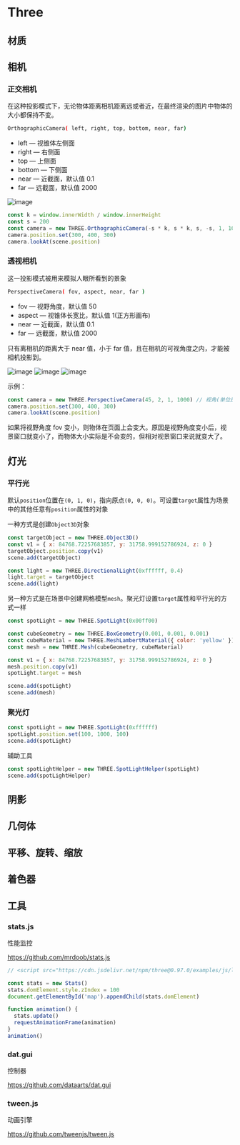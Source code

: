 # Three

## 材质

## 相机

### 正交相机

在这种投影模式下，无论物体距离相机距离远或者近，在最终渲染的图片中物体的大小都保持不变。

```sh
OrthographicCamera( left, right, top, bottom, near, far)
```

- left — 视锥体左侧面
- right — 右侧面
- top — 上侧面
- bottom — 下侧面
- near — 近截面，默认值 0.1
- far — 远截面，默认值 2000

![image](https://zghimg.oss-cn-beijing.aliyuncs.com/blog/1666418625.png)

```js
const k = window.innerWidth / window.innerHeight
const s = 200
const camera = new THREE.OrthographicCamera(-s * k, s * k, s, -s, 1, 1000) // 左截面、右截面、上截面、下截面、近截面、远截面
camera.position.set(300, 400, 300)
camera.lookAt(scene.position)
```

### 透视相机

这一投影模式被用来模拟人眼所看到的景象

```sh
PerspectiveCamera( fov, aspect, near, far )
```

- fov — 视野角度，默认值 50
- aspect — 视锥体长宽比，默认值 1(正方形画布)
- near — 近截面，默认值 0.1
- far — 远截面，默认值 2000

只有离相机的距离大于 near 值，小于 far 值，且在相机的可视角度之内，才能被相机投影到。

![image](https://zghimg.oss-cn-beijing.aliyuncs.com/blog/1666418565.png)
![image](https://zghimg.oss-cn-beijing.aliyuncs.com/blog/1666418596.png)
![image](https://zghimg.oss-cn-beijing.aliyuncs.com/blog/1666418611.png)

示例：

```js
const camera = new THREE.PerspectiveCamera(45, 2, 1, 1000) // 视角(单位是度)、视锥体长宽比(width/height)、近截面、远截面
camera.position.set(300, 400, 300)
camera.lookAt(scene.position)
```

如果将视野角度 fov 变小，则物体在页面上会变大。原因是视野角度变小后，视景窗口就变小了，而物体大小实际是不会变的，但相对视景窗口来说就变大了。

## 灯光

### 平行光

默认`position`位置在`(0, 1, 0)`，指向原点`(0, 0, 0)`。可设置`target`属性为场景中的其他任意有`position`属性的对象

一种方式是创建`Object3D`对象

```js
const targetObject = new THREE.Object3D()
const v1 = { x: 84768.72257683857, y: 31758.999152786924, z: 0 }
targetObject.position.copy(v1)
scene.add(targetObject)

const light = new THREE.DirectionalLight(0xffffff, 0.4)
light.target = targetObject
scene.add(light)
```

另一种方式是在场景中创建网格模型`mesh`。聚光灯设置`target`属性和平行光的方式一样

```js
const spotLight = new THREE.SpotLight(0x00ff00)

const cubeGeometry = new THREE.BoxGeometry(0.001, 0.001, 0.001)
const cubeMaterial = new THREE.MeshLambertMaterial({ color: 'yellow' })
const mesh = new THREE.Mesh(cubeGeometry, cubeMaterial)

const v1 = { x: 84768.72257683857, y: 31758.999152786924, z: 0 }
mesh.position.copy(v1)
spotLight.target = mesh

scene.add(spotLight)
scene.add(mesh)
```

### 聚光灯

```js
const spotLight = new THREE.SpotLight(0xffffff)
spotLight.position.set(100, 1000, 100)
scene.add(spotLight)
```

辅助工具

```js
const spotLightHelper = new THREE.SpotLightHelper(spotLight)
scene.add(spotLightHelper)
```

## 阴影

## 几何体

## 平移、旋转、缩放

## 着色器

## 工具

### stats.js

性能监控

<https://github.com/mrdoob/stats.js>

```js
// <script src="https://cdn.jsdelivr.net/npm/three@0.97.0/examples/js/libs/stats.min.js"></script>

const stats = new Stats()
stats.domElement.style.zIndex = 100
document.getElementById('map').appendChild(stats.domElement)

function animation() {
  stats.update()
  requestAnimationFrame(animation)
}
animation()
```

### dat.gui

控制器

<https://github.com/dataarts/dat.gui>

### tween.js

动画引擎

<https://github.com/tweenjs/tween.js>
